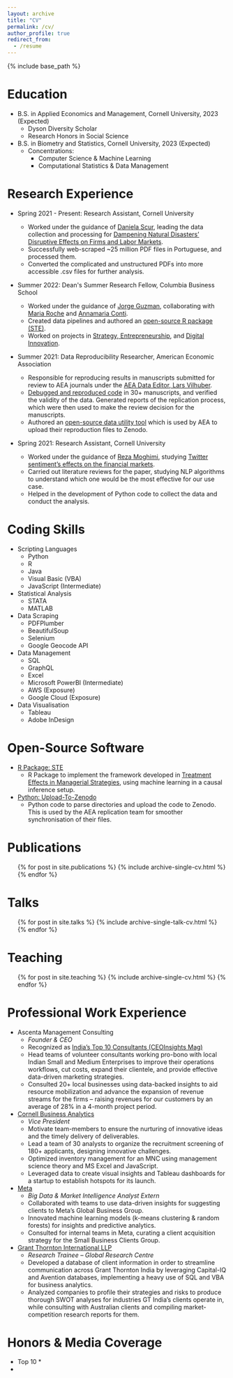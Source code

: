 ```yaml
---
layout: archive
title: "CV"
permalink: /cv/
author_profile: true
redirect_from:
  - /resume
---
```


{% include base_path %}

Education
======
* B.S. in Applied Economics and Management, Cornell University, 2023 (Expected)
  * Dyson Diversity Scholar
  * Research Honors in Social Science
* B.S. in Biometry and Statistics, Cornell University, 2023 (Expected)
  * Concentrations:
    * Computer Science & Machine Learning
    * Computational Statistics & Data Management

Research Experience
======
* Spring 2021 - Present: Research Assistant, Cornell University
  * Worked under the guidance of [Daniela Scur](https://www.danielascur.com), leading the data collection and processing for [Dampening Natural Disasters’ Disruptive Effects on Firms and Labor Markets](http://http://vanshg.me/publication/Diario-Municipal).
  * Successfully web-scraped ~25 million PDF files in Portuguese, and processed them.
  * Converted the complicated and unstructured PDFs into more accessible .csv files for further analysis.

* Summer 2022: Dean's Summer Research Fellow, Columbia Business School
  * Worked under the guidance of [Jorge Guzman](https://www.jorgeguzman.co/), collaborating with [Maria Roche](https://www.hbs.edu/faculty/Pages/profile.aspx?facId=1284955) and [Annamaria Conti](https://sites.google.com/view/annamariaconti/home-page).
  * Created data pipelines and authored an [open-source R package (STE)](http://vanshg.me/STE).
  * Worked on projects in [Strategy, Entrepreneurship](http://vanshg.me/publication/STE), and [Digital Innovation](http://vanshg.me/publication/Sponsoring-Innovation).

* Summer 2021: Data Reproducibility Researcher, American Economic Association
  * Responsible for reproducing results in manuscripts submitted for review to AEA journals under the [AEA Data Editor, Lars Vilhuber](https://www.vilhuber.com/lars).
  * [Debugged and reproduced code](http://vanshg.me/publications/AEA-Data) in 30+ manuscripts, and verified the validity of the data. Generated reports of the replication process, which were then used to make the review decision for the manuscripts.  
  * Authored an [open-source data utility tool](https://github.com/AEADataEditor/Upload-to-Zenodo) which is used by AEA to upload their reproduction files to Zenodo. 

* Spring 2021: Research Assistant, Cornell University
  * Worked under the guidance of [Reza Moghimi](https://dyson.cornell.edu/faculty-research/faculty/am2393/), studying [Twitter sentiment’s effects on the financial markets](http://http://vanshg.me/publication/NLP). 
  * Carried out literature reviews for the paper, studying NLP algorithms to understand which one would be the most effective for our use case.
  * Helped in the development of Python code to collect the data and conduct the analysis.
  
Coding Skills
======
* Scripting Languages
  * Python
  * R
  * Java
  * Visual Basic (VBA)
  * JavaScript (Intermediate)
* Statistical Analysis
  * STATA
  * MATLAB
* Data Scraping
  * PDFPlumber
  * BeautifulSoup
  * Selenium
  * Google Geocode API
* Data Management
  * SQL
  * GraphQL
  * Excel
  * Microsoft PowerBI (Intermediate)
  * AWS (Exposure)
  * Google Cloud (Exposure)
* Data Visualisation
  * Tableau
  * Adobe InDesign

Open-Source Software
======
* [R Package: STE](http://vanshg.me/STE)
  * R Package to implement the framework developed in [Treatment Effects in Managerial Strategies](http://vanshg.me/publication/STE), using machine learning in a causal inference setup.
* [Python: Upload-To-Zenodo](https://github.com/AEADataEditor/Upload-to-Zenodo)
  * Python code to parse directories and upload the code to Zenodo. This is used by the AEA replication team for smoother synchronisation of their files. 


Publications
======
  <ul>{% for post in site.publications %}
    {% include archive-single-cv.html %}
  {% endfor %}</ul>
  
Talks
======
  <ul>{% for post in site.talks %}
    {% include archive-single-talk-cv.html %}
  {% endfor %}</ul>
  
Teaching
======
  <ul>{% for post in site.teaching %}
    {% include archive-single-cv.html %}
  {% endfor %}</ul>
  
Professional Work Experience
======
* Ascenta Management Consulting
  * _Founder & CEO_
  * Recognized as [India’s Top 10 Consultants (CEOInsights Mag)](www.bit.ly/3PapBDy)
  * Head teams of volunteer consultants working pro-bono with local Indian Small and Medium Enterprises to improve their operations workflows, cut costs, expand their clientele, and provide effective data-driven marketing strategies.
  * Consulted 20+ local businesses using data-backed insights to aid resource mobilization and advance the expansion of revenue streams for the firms – raising revenues for our customers by an average of 28% in a 4-month project period.
* [Cornell Business Analytics](https://www.cornellbusinessanalytics.com)
  * _Vice President_
  * Motivate team-members to ensure the nurturing of innovative ideas and the timely delivery of deliverables.
  * Lead a team of 30 analysts to organize the recruitment screening of 180+ applicants, designing innovative challenges.
  * Optimized inventory management for an MNC using management science theory and MS Excel and JavaScript.
  * Leveraged data to create visual insights and Tableau dashboards for a startup to establish hotspots for its launch.
* [Meta](https://about.facebook.com)
  * _Big Data & Market Intelligence Analyst Extern_
  * Collaborated with teams to use data-driven insights for suggesting clients to Meta’s Global Business Group.
  * Innovated machine learning models (k-means clustering & random forests) for insights and predictive analytics.
  * Consulted for internal teams in Meta, curating a client acquisition strategy for the Small Business Clients Group.
* [Grant Thornton International LLP](https://www.grantthornton.in)
  * _Research Trainee – Global Research Centre_
  * Developed a database of client information in order to streamline communication across Grant Thornton India by leveraging Capital-IQ and Avention databases, implementing a heavy use of SQL and VBA for business analytics.
  * Analyzed companies to profile their strategies and risks to produce thorough SWOT analyses for industries GT India’s clients operate in, while consulting with Australian clients and compiling market-competition research reports for them.

Honors & Media Coverage
======
* Top 10
  * 
* 
